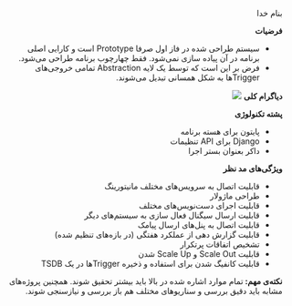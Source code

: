 <div dir="rtl">


بنام خدا

<strong>فرضیات</strong>
<ul>
 	<li>سیستم طراحی شده در فاز اول صرفا Prototype است و کارایی اصلی برنامه در آن پیاده سازی نمی‌شود. فقط چهارچوب برنامه طراحی می‌شود.</li>
 	<li>فرض بر این است که توسط یک لایه Abstraction تمامی خروجی‌های Triggerها به شکل همسانی تبدیل می‌شوند.</li>
</ul>
<strong>دیاگرام کلی</strong>

<img class="wp-image-34134 aligncenter" src="https://melec.ir/micromilad/wp-content/uploads/2020/09/word-image-6.png" />

<strong>پشته ‌تکنولوژی</strong>
<ul>
 	<li>پایتون برای هسته برنامه</li>
 	<li>Django برای API تنظیمات</li>
 	<li>داکر بعنوان بستر اجرا</li>
</ul>
<strong>ویژگی‌های مد نظر</strong>
<ul>
 	<li>قابلیت اتصال به سرویس‌های مختلف مانیتورینگ</li>
 	<li>طراحی ماژولار</li>
 	<li>قابلیت اجرای دست‌نویس‌های مختلف</li>
 	<li>قابلیت ارسال سیگنال فعال سازی به سیستم‌های دیگر</li>
 	<li>قابلیت اتصال به پنل‌های ارسال پیامک</li>
 	<li>قابلیت گزارش دهی از عملکرد هفتگی (در بازه‌های تنظیم شده)</li>
 	<li>تشخیص اتفاقات پرتکرار</li>
 	<li>قابلیت Scale Out و Scale Up شدن</li>
 	<li>قابلیت کانفیگ شدن برای استفاده و ذخیره Triggerها در یک TSDB</li>
</ul>
<strong>نکته‌ی مهم: </strong>تمام موارد اشاره شده در بالا باید بیشتر تحقیق شوند. همچنین پروژه‌های مشابه باید دقیق بررسی و سناریو‌های مختلف هم باز بررسی و نیازسنجی شوند.
 
</div>
